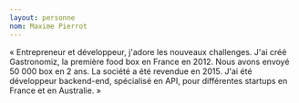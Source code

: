 ```yaml
---
layout: personne
nom: Maxime Pierrot
---
```


« Entrepreneur et développeur, j'adore les nouveaux challenges. J'ai
créé Gastronomiz, la première food box en France en 2012. Nous avons
envoyé 50 000 box en 2 ans. La société a été revendue en 2015. J'ai
été développeur backend-end, spécialisé en API, pour différentes
startups en France et en Australie. »
